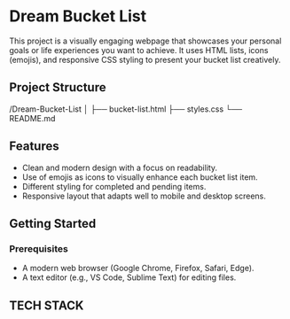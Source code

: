 # Dream Bucket List

This project is a visually engaging webpage that showcases your personal goals or life experiences you want to achieve. It uses HTML lists, icons (emojis), and responsive CSS styling to present your bucket list creatively.

## Project Structure
/Dream-Bucket-List │ ├── bucket-list.html ├── styles.css └── README.md


## Features

- Clean and modern design with a focus on readability.
- Use of emojis as icons to visually enhance each bucket list item.
- Different styling for completed and pending items.
- Responsive layout that adapts well to mobile and desktop screens.

## Getting Started

### Prerequisites

- A modern web browser (Google Chrome, Firefox, Safari, Edge).
- A text editor (e.g., VS Code, Sublime Text) for editing files.

## TECH STACK


